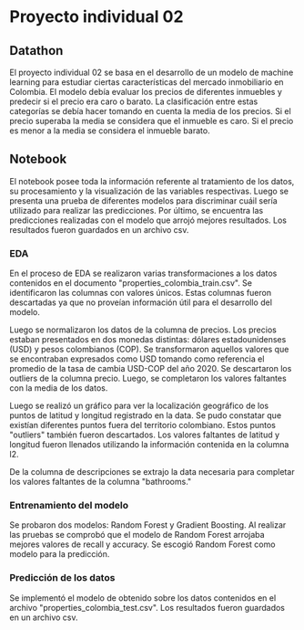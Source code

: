 # Proyecto individual 02

## Datathon

El proyecto individual 02 se basa en el desarrollo de un modelo de machine learning para estudiar ciertas características del mercado inmobiliario en Colombia. El modelo debía evaluar los precios de diferentes inmuebles y predecir si el precio era caro o barato. La clasificación entre estas categorías se debía hacer tomando en cuenta la media de los precios. Si el precio superaba la media se considera que el inmueble es caro. Si el precio es menor a la media se considera el inmueble barato. 

## Notebook

El notebook posee toda la información referente al tratamiento de los datos, su procesamiento y la visualización de las variables respectivas. Luego se presenta una prueba de diferentes modelos para discriminar cuáil sería utilizado para realizar las predicciones. Por último, se encuentra las predicciones realizadas con el modelo que arrojó mejores resultados. Los resultados fueron guardados en un archivo csv.

### EDA

En el proceso de EDA se realizaron varias transformaciones a los datos contenidos en el documento "properties_colombia_train.csv". Se identificaron las columnas con valores únicos. Estas columnas fueron descartadas ya que no proveían información útil para el desarrollo del modelo.

Luego se normalizaron los datos de la columna de precios. Los precios estaban presentados en dos monedas distintas: dólares estadounidenses (USD) y pesos colombianos (COP). Se transformaron aquellos valores que se encontraban expresados como USD tomando como referencia el promedio de la tasa de cambia USD-COP del año 2020. Se descartaron los outliers de la columna precio. Luego, se completaron los valores faltantes con la media de los datos.

Luego se realizó un gráfico para ver la localización geográfico de los puntos de latitud y longitud registrado en la data. Se pudo constatar que existían diferentes puntos fuera del territorio colombiano. Estos puntos "outliers" también fueron descartados. Los valores faltantes de latitud y longitud fueron llenados utilizando la información contenida en la columna l2. 

De la columna de descripciones se extrajo la data necesaria para completar los valores faltantes de la columna "bathrooms."

### Entrenamiento del modelo

Se probaron dos modelos: Random Forest y Gradient Boosting. Al realizar las pruebas se comprobó que el modelo de Random Forest arrojaba mejores valores de recall y accuracy. Se escogió Random Forest como modelo para la predicción.

### Predicción de los datos

Se implementó el modelo de obtenido sobre los datos contenidos en el archivo "properties_colombia_test.csv". Los resultados fueron guardados en un archivo csv. 




